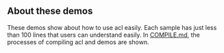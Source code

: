 ## About these demos
These demos show about how to use acl easily. Each sample has just less than 100 lines that users can understand easily. In [COMPILE.md](COMPILE.md), the processes of compiling acl and demos are shown.
